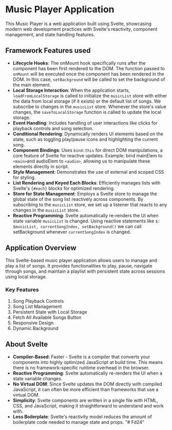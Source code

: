 # Music Player Application

This Music Player is a web application built using Svelte, showcasing modern web development practices with Svelte's
reactivity, component management, and state handling features.

## Framework Features used

- **Lifecycle Hooks**: The onMount hook specifically runs after the component has been first rendered to the DOM. The
  function passed to `onMount` will be executed once the component has been rendered in the DOM. In this case,
  `setBackground` will be called to set the background of the main element.
- **Local Storage Interaction**: When the application starts, `loadFromLocalStorage` is called to initialize
  the `musicList`
  store with either the data from local storage (if it exists) or the default list of songs. We subscribe to changes in
  the `musicList` store. Whenever the store's value changes, the `saveToLocalStorage` function is called to update the
  local
  storage.
- **Event Handling**: Includes handling of user interactions like clicks for playback controls and song selection.
- **Conditional Rendering**: Dynamically renders UI elements based on the state, such as toggling play/pause icons and
  highlighting the current song.
- **Component Bindings**: Uses `bind:this` for direct DOM manipulations, a core feature of Svelte for reactive updates.
  Example: bind mainElem to `<main>`and audioElem to `<audio>`, allowing us to manipulate these elements directly in
  script.
- **Style Management**: Demonstrates the use of external and scoped CSS for styling.
- **List Rendering and Keyed Each Blocks**: Efficiently manages lists with Svelte's `{#each}` blocks for optimized
  rendering.
- **Store for State Management**: Employs a Svelte store to manage the global state of the song list reactively across
  components. By subscribing to the `musicList` store, we set up a listener that reacts to any changes in
  the `musicList` store.
- **Reactive Programming**: Svelte automatically re-renders the UI when state variable `musicList` is changed. Using
  reactive statements like  `$: $musicList, currentSongIndex, setBackground()` we can call setBackground
  whenever `currentSongIndex` is changed.

## Application Overview

This Svelte-based music player application allows users to manage and play a list of songs. It provides functionalities
to play, pause, navigate through songs, and maintain a playlist with persistent state across sessions using local
storage.

### Key Features

1. Song Playback Controls
2. Song List Management
3. Persistent State with Local Storage
4. Fetch All Available Songs Button
5. Responsive Design
6. Dynamic Background

## About Svelte

- **Compiler-Based**: Faster - Svelte is a compiler that converts your components into highly optimized JavaScript at
  build time. This
  means there is no framework-specific runtime overhead in the browser.
- **Reactive Programming**: Svelte automatically re-renders the UI when a state variable changes.
- **No Virtual DOM**: Since Svelte updates the DOM directly with compiled JavaScript, it can often be more efficient
  than frameworks that use a virtual DOM.
- **Simplicity**: Svelte components are written in a single file with HTML, CSS, and JavaScript, making it
  straightforward to understand and work with.
- **Less Boilerplate**: Svelte's reactivity model reduces the amount of boilerplate code needed to manage state and
  props.
"# Fd24" 
